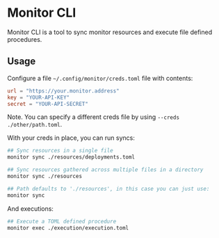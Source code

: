 # Monitor CLI

Monitor CLI is a tool to sync monitor resources and execute file defined procedures.

## Usage

Configure a file `~/.config/monitor/creds.toml` file with contents:
```toml
url = "https://your.monitor.address"
key = "YOUR-API-KEY"
secret = "YOUR-API-SECRET"
```

Note. You can specify a different creds file by using `--creds ./other/path.toml`.

With your creds in place, you can run syncs:

```sh
## Sync resources in a single file
monitor sync ./resources/deployments.toml

## Sync resources gathered across multiple files in a directory
monitor sync ./resources

## Path defaults to './resources', in this case you can just use:
monitor sync
```

And executions:

```sh
## Execute a TOML defined procedure
monitor exec ./execution/execution.toml
```